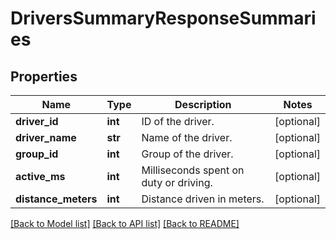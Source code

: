 # DriversSummaryResponseSummaries

## Properties
Name | Type | Description | Notes
------------ | ------------- | ------------- | -------------
**driver_id** | **int** | ID of the driver. | [optional] 
**driver_name** | **str** | Name of the driver. | [optional] 
**group_id** | **int** | Group of the driver. | [optional] 
**active_ms** | **int** | Milliseconds spent on duty or driving. | [optional] 
**distance_meters** | **int** | Distance driven in meters. | [optional] 

[[Back to Model list]](../README.md#documentation-for-models) [[Back to API list]](../README.md#documentation-for-api-endpoints) [[Back to README]](../README.md)


